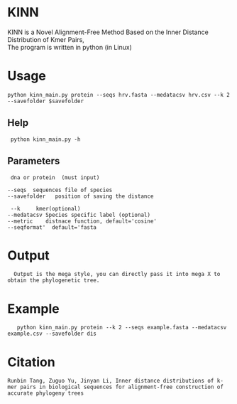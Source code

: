 # KINN

KINN is a Novel Alignment-Free Method Based on the Inner Distance Distribution of Kmer Pairs,  
The program is written in python (in Linux)

# Usage  
    
    python kinn_main.py protein --seqs hrv.fasta --medatacsv hrv.csv --k 2 --savefolder $savefolder
    
   ## Help  
     python kinn_main.py -h  
     
  ## Parameters   
  
     dna or protein  (must input)   
     
    --seqs  sequences file of species  
    --savefolder   position of saving the distance  
  
     --k     kmer(optional)  
    --medatacsv Species specific label (optional)   
    --metric    distnace function, default='cosine'
    --seqformat'  default='fasta  
    
   # Output 
   
      Output is the mega style, you can directly pass it into mega X to obtain the phylogenetic tree.
      
   # Example  
      
       python kinn_main.py protein --k 2 --seqs example.fasta --medatacsv example.csv --savefolder dis
      
   # Citation
    Runbin Tang, Zuguo Yu, Jinyan Li, Inner distance distributions of k-mer pairs in biological sequences for alignment-free construction of accurate phylogeny trees
   
